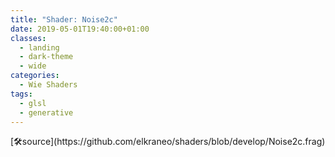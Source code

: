 ```yaml
---
title: "Shader: Noise2c"
date: 2019-05-01T19:40:00+01:00
classes:
  - landing
  - dark-theme
  - wide
categories:
  - Wie Shaders
tags:
  - glsl
  - generative
---
```


<section>
	<canvas class="glslCanvas" data-fragment-url="https://raw.githubusercontent.com/elkraneo/shaders/develop/Noise2c.frag">
	</canvas>
</section>
[🛠source](https://github.com/elkraneo/shaders/blob/develop/Noise2c.frag)